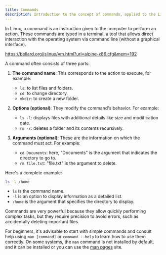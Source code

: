 ```yaml
---
title: Commands
description: Introduction to the concept of commands, applied to the Linux system.
---
```


In Linux, a command is an instruction given to the computer to perform an action. These commands are typed in a terminal, a tool that allows direct interaction with the operating system via command line (without a graphical interface).

https://bellard.org/jslinux/vm.html?url=alpine-x86.cfg&mem=192

A command often consists of three parts:

1. **The command name**: This corresponds to the action to execute, for example:
   - `ls`: to list files and folders.
   - `cd`: to change directory.
   - `mkdir`: to create a new folder.

2. **Options (optional)**: They modify the command's behavior. For example:
   - `ls -l`: displays files with additional details like size and modification date.
   - `rm -r`: deletes a folder and its contents recursively.

3. **Arguments (optional)**: These are the information on which the command must act. For example:
   - `cd Documents`: here, "Documents" is the argument that indicates the directory to go to.
   - `rm file.txt`: "file.txt" is the argument to delete.

Here's a complete example:
```bash
ls -l /home
```
- `ls` is the command name.
- `-l` is an option to display information as a detailed list.
- `/home` is the argument that specifies the directory to display.

Commands are very powerful because they allow quickly performing complex tasks, but they require precision to avoid errors, such as accidentally deleting important files.

For beginners, it's advisable to start with simple commands and consult help using `man [command]` or `command --help` to learn how to use them correctly. On some systems, the `man` command is not installed by default, and it can be installed or you can use the [man pages](https://fr.manpages.org) site.